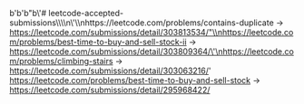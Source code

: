 b'b\'b"b\\\'# leetcode-accepted-submissions\\\\\\\\n\\\'\\\\nhttps://leetcode.com/problems/contains-duplicate -> https://leetcode.com/submissions/detail/303813534/"\\nhttps://leetcode.com/problems/best-time-to-buy-and-sell-stock-ii -> https://leetcode.com/submissions/detail/303809364/\'\nhttps://leetcode.com/problems/climbing-stairs -> https://leetcode.com/submissions/detail/303063216/'
https://leetcode.com/problems/best-time-to-buy-and-sell-stock -> https://leetcode.com/submissions/detail/295968422/